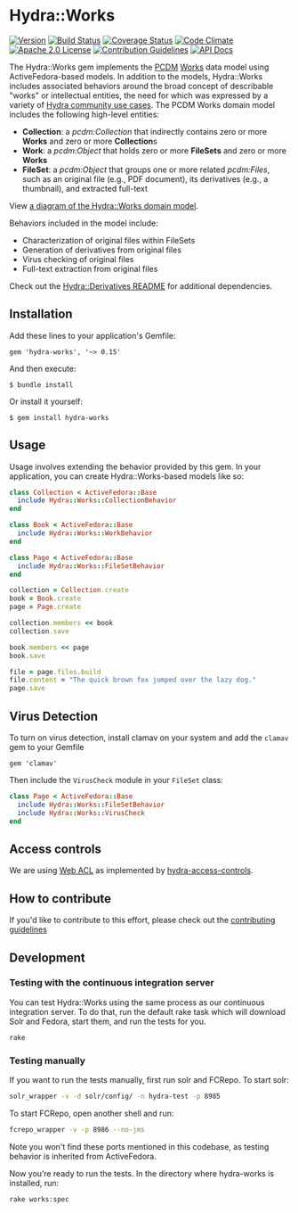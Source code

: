 # Hydra::Works

[![Version](https://badge.fury.io/rb/hydra-works.png)](http://badge.fury.io/rb/hydra-works)
[![Build Status](https://travis-ci.org/projecthydra/hydra-works.svg?branch=master)](https://travis-ci.org/projecthydra/hydra-works)
[![Coverage Status](https://coveralls.io/repos/projecthydra/hydra-works/badge.svg?branch=master)](https://coveralls.io/r/projecthydra/hydra-works?branch=master)
[![Code Climate](https://codeclimate.com/github/projecthydra/hydra-works/badges/gpa.svg)](https://codeclimate.com/github/projecthydra/hydra-works)
[![Apache 2.0 License](http://img.shields.io/badge/APACHE2-license-blue.svg)](./LICENSE)
[![Contribution Guidelines](http://img.shields.io/badge/CONTRIBUTING-Guidelines-blue.svg)](./CONTRIBUTING.md)
[![API Docs](http://img.shields.io/badge/API-docs-blue.svg)](http://rubydoc.info/gems/hydra-works)

The Hydra::Works gem implements the [PCDM](https://github.com/duraspace/pcdm/wiki) [Works](https://github.com/duraspace/pcdm/blob/master/pcdm-ext/works.rdf) data model using ActiveFedora-based models. In addition to the models, Hydra::Works includes associated behaviors around the broad concept of describable "works" or intellectual entities, the need for which was expressed by a variety of [Hydra community use cases](https://github.com/projecthydra/hydra-works/tree/master/use-cases). The PCDM Works domain model includes the following high-level entities:

 * **Collection**: a *pcdm:Collection* that indirectly contains zero or more **Works** and zero or more **Collection**s
 * **Work**: a *pcdm:Object* that holds zero or more **FileSets** and zero or more **Works**
 * **FileSet**: a *pcdm:Object* that groups one or more related *pcdm:Files*, such as an original file (e.g., PDF document), its derivatives (e.g., a thumbnail), and extracted full-text

View [a diagram of the Hydra::Works domain model](https://docs.google.com/drawings/d/1if47TYgEhqDLPh3D0026B_cBLa0BEAOpWPs8AqoQMZE/edit).

Behaviors included in the model include:

 * Characterization of original files within FileSets
 * Generation of derivatives from original files
 * Virus checking of original files
 * Full-text extraction from original files

Check out the [Hydra::Derivatives README](https://github.com/projecthydra/hydra-derivatives#dependencies) for additional dependencies.

## Installation

Add these lines to your application's Gemfile:

    gem 'hydra-works', '~> 0.15'

And then execute:

    $ bundle install

Or install it yourself:

    $ gem install hydra-works

## Usage

Usage involves extending the behavior provided by this gem. In your application, you can create Hydra::Works-based models like so:

```ruby
class Collection < ActiveFedora::Base
  include Hydra::Works::CollectionBehavior
end

class Book < ActiveFedora::Base
  include Hydra::Works::WorkBehavior
end

class Page < ActiveFedora::Base
  include Hydra::Works::FileSetBehavior
end

collection = Collection.create
book = Book.create
page = Page.create

collection.members << book
collection.save

book.members << page
book.save

file = page.files.build
file.content = "The quick brown fox jumped over the lazy dog."
page.save
```

## Virus Detection

To turn on virus detection, install clamav on your system and add the `clamav` gem to your Gemfile

    gem 'clamav'

Then include the `VirusCheck` module in your `FileSet` class:

```ruby
class Page < ActiveFedora::Base
  include Hydra::Works::FileSetBehavior
  include Hydra::Works::VirusCheck
end
```

## Access controls

We are using [Web ACL](http://www.w3.org/wiki/WebAccessControl) as implemented by [hydra-access-controls](https://github.com/projecthydra/hydra-head/tree/master/hydra-access-controls).

## How to contribute

If you'd like to contribute to this effort, please check out the [contributing guidelines](CONTRIBUTING.md)

## Development

### Testing with the continuous integration server

You can test Hydra::Works using the same process as our continuous
integration server. To do that, run the default rake task which will download Solr and Fedora, start them,
and run the tests for you.

```bash
rake
```

### Testing manually

If you want to run the tests manually, first run solr and FCRepo. To start solr:

```bash
solr_wrapper -v -d solr/config/ -n hydra-test -p 8985
```

To start FCRepo, open another shell and run:

```bash
fcrepo_wrapper -v -p 8986 --no-jms
```
Note you won't find these ports mentioned in this codebase, as testing behavior is inherited from ActiveFedora.

Now you’re ready to run the tests. In the directory where hydra-works
is installed, run:

```bash
rake works:spec
```
